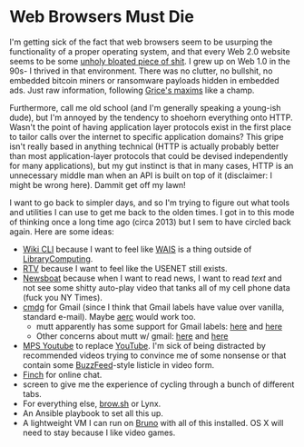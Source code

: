 

Web Browsers Must Die
=====================

I'm getting sick of the fact that web browsers seem to be usurping the functionality of a proper operating system, and that every Web 2.0 website seems to be some [unholy bloated piece of shit](https://www.webbloatscore.com/). I grew up on Web 1.0 in the 90s- I thrived in that environment. There was no clutter, no bullshit, no embedded bitcoin miners or ransomware payloads hidden in embedded ads. Just raw information, following [Grice's maxims](https://www.sas.upenn.edu/~haroldfs/dravling/grice.html) like a champ.

Furthermore, call me old school (and I'm generally speaking a young-ish dude), but I'm annoyed by the tendency to shoehorn everything onto HTTP. Wasn't the point of having application layer protocols exist in the first place to tailor calls over the internet to specific application domains? This gripe isn't really based in anything technical (HTTP is actually probably better than most application-layer protocols that could be devised independently for many applications), but my gut instinct is that in many cases, HTTP is an unnecessary middle man when an API is built on top of it (disclaimer: I might be wrong here). Dammit get off my lawn!

I want to go back to simpler days, and so I'm trying to figure out what tools and utilities I can use to get me back to the olden times. I got in to this mode of thinking once a long time ago (circa 2013) but I sem to have circled back again. Here are some ideas:

-   [Wiki CLI](https://github.com/walle/wiki) because I want to feel like [WAIS](https://en.wikipedia.org/wiki/Wide_area_information_server) is a thing outside of [LibraryComputing](LibraryComputing).
-   [RTV](https://github.com/michael-lazar/rtv) because I want to feel like the USENET still exists.
-   [Newsboat](https://github.com/newsboat/newsboat) because when I want to read news, I want to read *text* and not see some shitty auto-play video that tanks all of my cell phone data (fuck you NY Times).
-   [cmdg](https://github.com/ThomasHabets/cmdg) for Gmail (since I think that Gmail labels have value over vanilla, standard e-mail). Maybe [aerc](https://aerc-mail.org/) would work too.
    -   mutt apparently has some support for Gmail labels: [here](https://stackoverflow.com/questions/23721726/how-to-display-gmail-labels-in-mutt) and [here](https://developers.google.com/gmail/imap/imap-extensions#access_to_gmail_labels_x-gm-labels)
    -   Other concerns about mutt w/ gmail: [here](https://spin.atomicobject.com/2014/02/11/connect-mutt-gmail/) and [here](https://news.ycombinator.com/item?id=12563398)
-   [MPS Youtube](https://github.com/mps-youtube/mps-youtube) to replace [YouTube](YouTube). I'm sick of being distracted by recommended videos trying to convince me of some nonsense or that contain some [BuzzFeed](BuzzFeed)-style listicle in video form.
-   [Finch](https://developer.pidgin.im/wiki/Using%20Finch) for online chat.
-   screen to give me the experience of cycling through a bunch of different tabs.
-   For everything else, [brow.sh](https://www.brow.sh/) or Lynx.
-   An Ansible playbook to set all this up.
-   A lightweight VM I can run on [Bruno](Bruno) with all of this installed. OS X will need to stay because I like video games.

